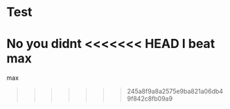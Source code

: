# Test
No you didnt 
<<<<<<< HEAD
I beat max
=======
max
>>>>>>> 245a8f9a8a2575e9ba821a06db49f842c8fb09a9
